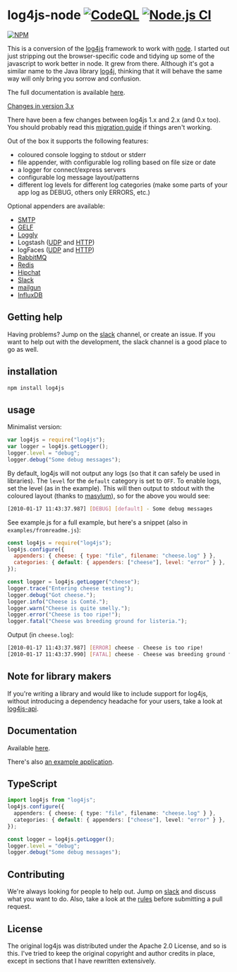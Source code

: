 # log4js-node [![CodeQL](https://github.com/log4js-node/log4js-node/actions/workflows/codeql-analysis.yml/badge.svg)](https://github.com/log4js-node/log4js-node/actions/workflows/codeql-analysis.yml) [![Node.js CI](https://github.com/log4js-node/log4js-node/actions/workflows/node.js.yml/badge.svg)](https://github.com/log4js-node/log4js-node/actions/workflows/node.js.yml)

[![NPM](https://nodei.co/npm/log4js.png?downloads=true&downloadRank=true&stars=true)](https://nodei.co/npm/log4js/)

This is a conversion of the [log4js](https://github.com/stritti/log4js)
framework to work with [node](http://nodejs.org). I started out just stripping out the browser-specific code and tidying up some of the javascript to work better in node. It grew from there. Although it's got a similar name to the Java library [log4j](https://logging.apache.org/log4j/2.x/), thinking that it will behave the same way will only bring you sorrow and confusion.

The full documentation is available [here](https://log4js-node.github.io/log4js-node/).

[Changes in version 3.x](https://log4js-node.github.io/log4js-node/v3-changes.md)

There have been a few changes between log4js 1.x and 2.x (and 0.x too). You should probably read this [migration guide](https://log4js-node.github.io/log4js-node/migration-guide.html) if things aren't working.

Out of the box it supports the following features:

- coloured console logging to stdout or stderr
- file appender, with configurable log rolling based on file size or date
- a logger for connect/express servers
- configurable log message layout/patterns
- different log levels for different log categories (make some parts of your app log as DEBUG, others only ERRORS, etc.)

Optional appenders are available:

- [SMTP](https://github.com/log4js-node/smtp)
- [GELF](https://github.com/log4js-node/gelf)
- [Loggly](https://github.com/log4js-node/loggly)
- Logstash ([UDP](https://github.com/log4js-node/logstashUDP) and [HTTP](https://github.com/log4js-node/logstashHTTP))
- logFaces ([UDP](https://github.com/log4js-node/logFaces-UDP) and [HTTP](https://github.com/log4js-node/logFaces-HTTP))
- [RabbitMQ](https://github.com/log4js-node/rabbitmq)
- [Redis](https://github.com/log4js-node/redis)
- [Hipchat](https://github.com/log4js-node/hipchat)
- [Slack](https://github.com/log4js-node/slack)
- [mailgun](https://github.com/log4js-node/mailgun)
- [InfluxDB](https://github.com/rnd-debug/log4js-influxdb-appender)

## Getting help

Having problems? Jump on the [slack](https://join.slack.com/t/log4js-node/shared_invite/enQtODkzMDQ3MzExMDczLWUzZmY0MmI0YWI1ZjFhODY0YjI0YmU1N2U5ZTRkOTYyYzg3MjY5NWI4M2FjZThjYjdiOGM0NjU2NzBmYTJjOGI) channel, or create an issue. If you want to help out with the development, the slack channel is a good place to go as well.

## installation

```bash
npm install log4js
```

## usage

Minimalist version:

```javascript
var log4js = require("log4js");
var logger = log4js.getLogger();
logger.level = "debug";
logger.debug("Some debug messages");
```

By default, log4js will not output any logs (so that it can safely be used in libraries). The `level` for the `default` category is set to `OFF`. To enable logs, set the level (as in the example). This will then output to stdout with the coloured layout (thanks to [masylum](http://github.com/masylum)), so for the above you would see:

```bash
[2010-01-17 11:43:37.987] [DEBUG] [default] - Some debug messages
```

See example.js for a full example, but here's a snippet (also in `examples/fromreadme.js`):

```javascript
const log4js = require("log4js");
log4js.configure({
  appenders: { cheese: { type: "file", filename: "cheese.log" } },
  categories: { default: { appenders: ["cheese"], level: "error" } },
});

const logger = log4js.getLogger("cheese");
logger.trace("Entering cheese testing");
logger.debug("Got cheese.");
logger.info("Cheese is Comté.");
logger.warn("Cheese is quite smelly.");
logger.error("Cheese is too ripe!");
logger.fatal("Cheese was breeding ground for listeria.");
```

Output (in `cheese.log`):

```bash
[2010-01-17 11:43:37.987] [ERROR] cheese - Cheese is too ripe!
[2010-01-17 11:43:37.990] [FATAL] cheese - Cheese was breeding ground for listeria.
```

## Note for library makers

If you're writing a library and would like to include support for log4js, without introducing a dependency headache for your users, take a look at [log4js-api](https://github.com/log4js-node/log4js-api).

## Documentation

Available [here](https://log4js-node.github.io/log4js-node/).

There's also [an example application](https://github.com/log4js-node/log4js-example).

## TypeScript

```ts
import log4js from "log4js";
log4js.configure({
  appenders: { cheese: { type: "file", filename: "cheese.log" } },
  categories: { default: { appenders: ["cheese"], level: "error" } },
});

const logger = log4js.getLogger();
logger.level = "debug";
logger.debug("Some debug messages");
```

## Contributing

We're always looking for people to help out. Jump on [slack](https://join.slack.com/t/log4js-node/shared_invite/enQtODkzMDQ3MzExMDczLWUzZmY0MmI0YWI1ZjFhODY0YjI0YmU1N2U5ZTRkOTYyYzg3MjY5NWI4M2FjZThjYjdiOGM0NjU2NzBmYTJjOGI) and discuss what you want to do. Also, take a look at the [rules](https://log4js-node.github.io/log4js-node/contrib-guidelines.html) before submitting a pull request.

## License

The original log4js was distributed under the Apache 2.0 License, and so is this. I've tried to
keep the original copyright and author credits in place, except in sections that I have rewritten
extensively.
